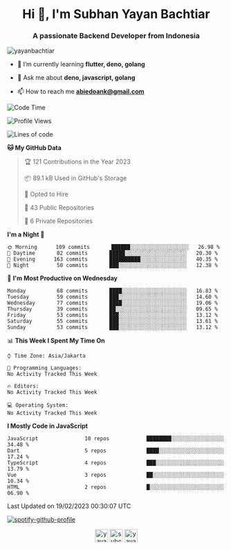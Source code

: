 <h1 align="center">Hi 👋, I'm Subhan Yayan Bachtiar</h1>
<h3 align="center">A passionate Backend Developer from Indonesia</h3>

<p align="left"> <img src="https://komarev.com/ghpvc/?username=yayanbachtiar" alt="yayanbachtiar" /> </p>

- 🌱 I’m currently learning **flutter, deno, golang**

- 💬 Ask me about **deno, javascript, golang**

- 📫 How to reach me **abiedoank@gmail.com**

<!--START_SECTION:waka-->
![Code Time](http://img.shields.io/badge/Code%20Time-5%2C336%20hrs%209%20mins-blue)

![Profile Views](http://img.shields.io/badge/Profile%20Views-3-blue)

![Lines of code](https://img.shields.io/badge/From%20Hello%20World%20I%27ve%20Written-3%20Million%20lines%20of%20code-blue)

**🐱 My GitHub Data** 

> 🏆 121 Contributions in the Year 2023
 > 
> 📦 89.1 kB Used in GitHub's Storage 
 > 
> 💼 Opted to Hire
 > 
> 📜 43 Public Repositories 
 > 
> 🔑 6 Private Repositories  
 > 
**I'm a Night 🦉** 

```text
🌞 Morning      109 commits       ██████░░░░░░░░░░░░░░░░░░░   26.98 % 
🌆 Daytime       82 commits       █████░░░░░░░░░░░░░░░░░░░░   20.30 % 
🌃 Evening      163 commits       ██████████░░░░░░░░░░░░░░░   40.35 % 
🌙 Night         50 commits       ███░░░░░░░░░░░░░░░░░░░░░░   12.38 % 

```
📅 **I'm Most Productive on Wednesday** 

```text
Monday          68 commits       ████░░░░░░░░░░░░░░░░░░░░░   16.83 % 
Tuesday         59 commits       ███░░░░░░░░░░░░░░░░░░░░░░   14.60 % 
Wednesday       77 commits       ████░░░░░░░░░░░░░░░░░░░░░   19.06 % 
Thursday        39 commits       ██░░░░░░░░░░░░░░░░░░░░░░░   09.65 % 
Friday          53 commits       ███░░░░░░░░░░░░░░░░░░░░░░   13.12 % 
Saturday        55 commits       ███░░░░░░░░░░░░░░░░░░░░░░   13.61 % 
Sunday          53 commits       ███░░░░░░░░░░░░░░░░░░░░░░   13.12 % 

```


📊 **This Week I Spent My Time On** 

```text
⌚︎ Time Zone: Asia/Jakarta

💬 Programming Languages: 
No Activity Tracked This Week

🔥 Editors: 
No Activity Tracked This Week

💻 Operating System: 
No Activity Tracked This Week

```

**I Mostly Code in JavaScript** 

```text
JavaScript               10 repos            ████████░░░░░░░░░░░░░░░░░   34.48 % 
Dart                     5 repos             ████░░░░░░░░░░░░░░░░░░░░░   17.24 % 
TypeScript               4 repos             ███░░░░░░░░░░░░░░░░░░░░░░   13.79 % 
Vue                      3 repos             ██░░░░░░░░░░░░░░░░░░░░░░░   10.34 % 
HTML                     2 repos             █░░░░░░░░░░░░░░░░░░░░░░░░   06.90 % 

```



 Last Updated on 19/02/2023 00:30:07 UTC
<!--END_SECTION:waka-->

[![spotify-github-profile](https://spotify-github-profile.vercel.app/api/view?uid=31qtu2k4v3mbxp7clcmm6imuqq6e&cover_image=true&theme=default&show_offline=false&bar_color=53b14f&bar_color_cover=true)](https://github.com/kittinan/spotify-github-profile)


<p align="center">
<a href="https://dev.to/yayanbachtiar" target="blank"><img align="center" src="https://cdn.jsdelivr.net/npm/simple-icons@3.0.1/icons/dev-dot-to.svg" alt="yayanbachtiar" height="30" width="30" /></a>
<a href="https://linkedin.com/in/subchanyayanbachtiar" target="blank"><img align="center" src="https://cdn.jsdelivr.net/npm/simple-icons@3.0.1/icons/linkedin.svg" alt="subchanyayanbachtiar" height="30" width="30" /></a>
<a href="https://codesandbox.com/yayanbachtiar" target="blank"><img align="center" src="https://cdn.jsdelivr.net/npm/simple-icons@3.0.1/icons/codesandbox.svg" alt="yayanbachtiar" height="30" width="30" /></a>
</p>
